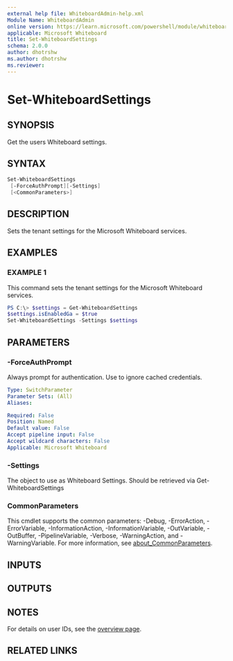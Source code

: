 ```yaml
---
external help file: WhiteboardAdmin-help.xml
Module Name: WhiteboardAdmin
online version: https://learn.microsoft.com/powershell/module/whiteboard/set-whiteboardsettings
applicable: Microsoft Whiteboard
title: Set-WhiteboardSettings
schema: 2.0.0
author: dhotrshw
ms.author: dhotrshw
ms.reviewer:
---
```


# Set-WhiteboardSettings

## SYNOPSIS

Get the users Whiteboard settings.

## SYNTAX

```powershell
Set-WhiteboardSettings
 [-ForceAuthPrompt][-Settings]
 [<CommonParameters>]
```

## DESCRIPTION

Sets the tenant settings for the Microsoft Whiteboard services.

## EXAMPLES

### EXAMPLE 1

This command sets the tenant settings for the Microsoft Whiteboard services.

```powershell
PS C:\> $settings = Get-WhiteboardSettings
$settings.isEnabledGa = $true
Set-WhiteboardSettings -Settings $settings
```

## PARAMETERS

### -ForceAuthPrompt

Always prompt for authentication. Use to ignore cached credentials.

```yaml
Type: SwitchParameter
Parameter Sets: (All)
Aliases:

Required: False
Position: Named
Default value: False
Accept pipeline input: False
Accept wildcard characters: False
Applicable: Microsoft Whiteboard
```

### -Settings

The object to use as Whiteboard Settings. Should be retrieved via Get-WhiteboardSettings

### CommonParameters

This cmdlet supports the common parameters: -Debug, -ErrorAction, -ErrorVariable, -InformationAction, -InformationVariable, -OutVariable, -OutBuffer, -PipelineVariable, -Verbose, -WarningAction, and -WarningVariable. For more information, see [about_CommonParameters](https://go.microsoft.com/fwlink/p/?LinkID=113216).

## INPUTS

## OUTPUTS

## NOTES

For details on user IDs, see the [overview page](../../docs-conceptual/overview.md).

## RELATED LINKS
